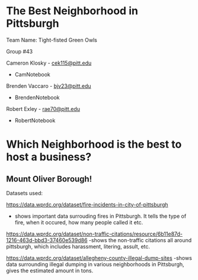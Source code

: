 # The Best Neighborhood in Pittsburgh

Team Name: Tight-fisted Green Owls

Group #43

Cameron Klosky - cek115@pitt.edu
- CamNotebook

Brenden Vaccaro - bjv23@pitt.edu
- BrendenNotebook

Robert Exley - rae70@pitt.edu
- RobertNotebook

# Which Neighborhood is the best to host a business?
## Mount Oliver Borough!

Datasets used:

https://data.wprdc.org/dataset/fire-incidents-in-city-of-pittsburgh
- shows important data surrouding fires in Pittsburgh. It tells the type of fire, when it occured, how many people called it etc.

https://data.wprdc.org/dataset/non-traffic-citations/resource/6b11e87d-1216-463d-bbd3-37460e539d86 
-shows the non-traffic citations all around pittsburgh, which includes harassment, litering, assult, etc.

https://data.wprdc.org/dataset/allegheny-county-illegal-dump-sites
-shows data surrounding illegal dumping in various neighborhoods in Pittsburgh, gives the estimated amount in tons.
